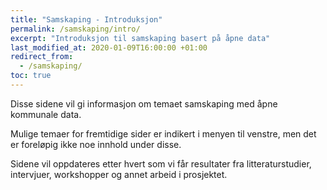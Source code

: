 ```yaml
---
title: "Samskaping - Introduksjon"
permalink: /samskaping/intro/
excerpt: "Introduksjon til samskaping basert på åpne data"
last_modified_at: 2020-01-09T16:00:00 +01:00
redirect_from:
  - /samskaping/
toc: true
---
```


Disse sidene vil gi informasjon om temaet samskaping med åpne kommunale data.

Mulige temaer for fremtidige sider er indikert i menyen til venstre, men det er foreløpig ikke noe innhold under disse.

Sidene vil oppdateres etter hvert som vi får resultater fra litteraturstudier, intervjuer, workshopper og annet arbeid i prosjektet.